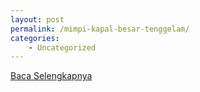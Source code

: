 ```yaml
---
layout: post
permalink: /mimpi-kapal-besar-tenggelam/
categories:
    - Uncategorized
---
```


[Baca Selengkapnya](/10)